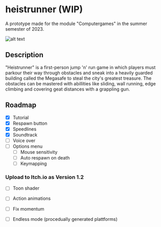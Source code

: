 # heistrunner (WIP)
A prototype made for the module "Computergames" in the summer semester of 2023. 

![alt text](https://github.com/[bakateo]/[heistrunner]/main/Assets/mabentiv/Art/PICs&GIFs/MainMenu.png?raw=true)

## Description
"Heistrunner" is a first-person jump 'n' run game in which players must parkour their way through obstacles and sneak into a heavily guarded building called the Megasafe to steal the city's greatest treasure. The obstacles can be mastered with abillities like sliding, wall running, edge climbing and covering geat distances with a grappling gun.

## Roadmap
- [x] Tutorial
- [x] Respawn button
- [x] Speedlines
- [x] Soundtrack
- [ ] Voice over
- [ ] Options menu
  - [ ] Mouse sensitivity
  - [ ] Auto respawn on death
  - [ ] Keymapping
     
### Upload to Itch.io as Version 1.2

- [ ] Toon shader
- [ ] Action animations
- [ ] Fix momentum
- [ ] Endless mode (procedually generated plattforms)

